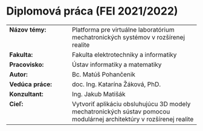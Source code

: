 # Diplomová práca (FEI 2021/2022)
<table>
   <tbody>
      <tr>
         <td align="left" valign="top"  width="150px"><b>Názov témy: </b></td>
         <td align="left">Platforma pre virtuálne laboratórium mechatronických systémov v&nbsp;rozšírenej realite</td>
      </tr>
      <tr>
         <td align="left" valign="top"><b>Fakulta: </b></td>
         <td align="left">Fakulta elektrotechniky a&nbsp;informatiky</td>
      </tr>
      <tr>
         <td align="left" valign="top"><b>Pracovisko: </b></td>
         <td align="left">Ústav informatiky a&nbsp;matematiky</td>
      </tr>
       <tr>
         <td align="left" valign="top"><b>Autor: </b></td>
         <td align="left">Bc. Matúš Pohančenik</td>
      </tr>
      <tr>
         <td align="left" valign="top"><b>Vedúca práce: </b></td>
         <td align="left">doc. Ing. Katarína Žáková, PhD.</td>
      </tr>
       <tr>
         <td align="left" valign="top"><b>Konzultant: </b></td>
         <td align="left">Ing. Jakub Matišák</td>
      </tr>
      <tr>
         <td align="left" valign="top"><b>Cieľ: </b></td>
         <td align="left">Vytvoriť aplikáciu obsluhujúcu 3D modely mechatronických sústav pomocou modulárnej architektúry v rozšírenej realite</td>
     </tr>
   </tbody>
</table> 
